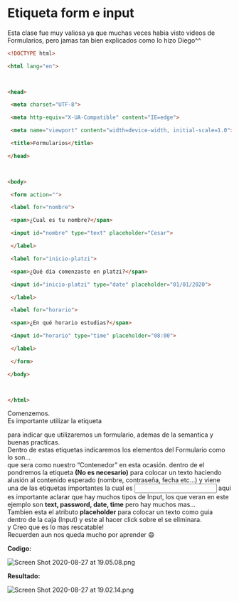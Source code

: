 # Etiqueta form e input

Esta clase fue muy valiosa ya que muchas veces habia visto videos de Formularios, pero jamas tan bien explicados como lo hizo Diego^^

```html
<!DOCTYPE html>

<html lang="en">

  

<head>

 <meta charset="UTF-8">

 <meta http-equiv="X-UA-Compatible" content="IE=edge">

 <meta name="viewport" content="width=device-width, initial-scale=1.0">

 <title>Formularios</title>

</head>

  

<body>

 <form action="">

 <label for="nombre">

 <span>¿Cual es tu nombre?</span>

 <input id="nombre" type="text" placeholder="Cesar">

 </label>

 <label for="inicio-platzi">

 <span>¿Qué día comenzaste en platzi?</span>

 <input id="inicio-platzi" type="date" placeholder="01/01/2020">

 </label>

 <label for="horario">

 <span>¿En qué horario estudias?</span>

 <input id="horario" type="time" placeholder="08:00">

 </label>

 </form>

</body>

  

</html>
```

Comenzemos.  
Es importante utilizar la etiqueta **<form></form>** para indicar que utilizaremos un formulario, ademas de la semantica y buenas practicas.  
Dentro de estas etiquetas indicaremos los elementos del Formulario como lo son…  
**<label></label>** que sera como nuestro “Contenedor” en esta ocasión. dentro de el pondremos la etiqueta **<span></span> (No es necesario)** para colocar un texto haciendo alusión al contenido esperado (nombre, contraseña, fecha etc…) y viene una de las etiquetas importantes la cual es **<input>** aqui es importante aclarar que hay muchos tipos de Input, los que veran en este ejemplo son **text, password, date, time** pero hay muchos mas…  
Tambien esta el atributo **placeholder** para colocar un texto como guia dentro de la caja (Input) y este al hacer click sobre el se eliminara.  
y Creo que es lo mas rescatable!  
Recuerden aun nos queda mucho por aprender 😄

**Codigo:**  

![Screen Shot 2020-08-27 at 19.05.08.png](https://static.platzi.com/media/user_upload/Screen%20Shot%202020-08-27%20at%2019.05.08-bec71ab9-233e-4d9c-bb41-9f3a837e15fe.jpg)

**Resultado:**  

![Screen Shot 2020-08-27 at 19.02.14.png](https://static.platzi.com/media/user_upload/Screen%20Shot%202020-08-27%20at%2019.02.14-3587cd31-e5f5-43e6-93e0-bdaa8ad93009.jpg)
